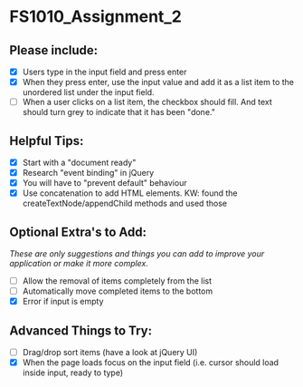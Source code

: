 # FS1010_Assignment_2

## Please include:
- [x] Users type in the input field and press enter
- [x] When they press enter, use the input value and add it as a list item to the unordered list under the input field.
- [ ] When a user clicks on a list item, the checkbox should fill. And text should turn grey to indicate that it has been "done."

## Helpful Tips:
- [x] Start with a "document ready"
- [x] Research "event binding" in jQuery
- [x] You will have to "prevent default" behaviour
- [x] Use concatenation to add HTML elements. KW: found the createTextNode/appendChild methods and used those

## Optional Extra's to Add:
*These are only suggestions and things you can add to improve your application or make it more complex.*

- [ ] Allow the removal of items completely from the list
- [ ] Automatically move completed items to the bottom
- [x] Error if input is empty

## Advanced Things to Try:
- [ ] Drag/drop sort items (have a look at jQuery UI)
- [x] When the page loads focus on the input field (i.e. cursor should load inside input, ready to type)